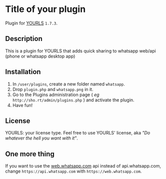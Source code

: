 Title of your plugin
====================

Plugin for [YOURLS](http://yourls.org) `1.7.3`. 

Description
-----------
This is a plugin for YOURLS that adds quick sharing to whatsapp web/api (phone or whatsapp desktop app)

Installation
------------
1. In `/user/plugins`, create a new folder named `whatsapp`.
2. Drop `plugin.php` and `whatsapp.png` in it.
3. Go to the Plugins administration page ( *eg* `http://sho.rt/admin/plugins.php` ) and activate the plugin.
4. Have fun!

License
-------
YOURLS: your license type. Feel free to use YOURLS' license, aka *"Do whatever the hell you want with it"*.

One more thing
--------------
If you want to use the [web.whatsapp.com](https://web.whatsapp.com) api instead of api.whatsapp.com,
change `https://api.whatsapp.com` with `https://web.whatsapp.com`.